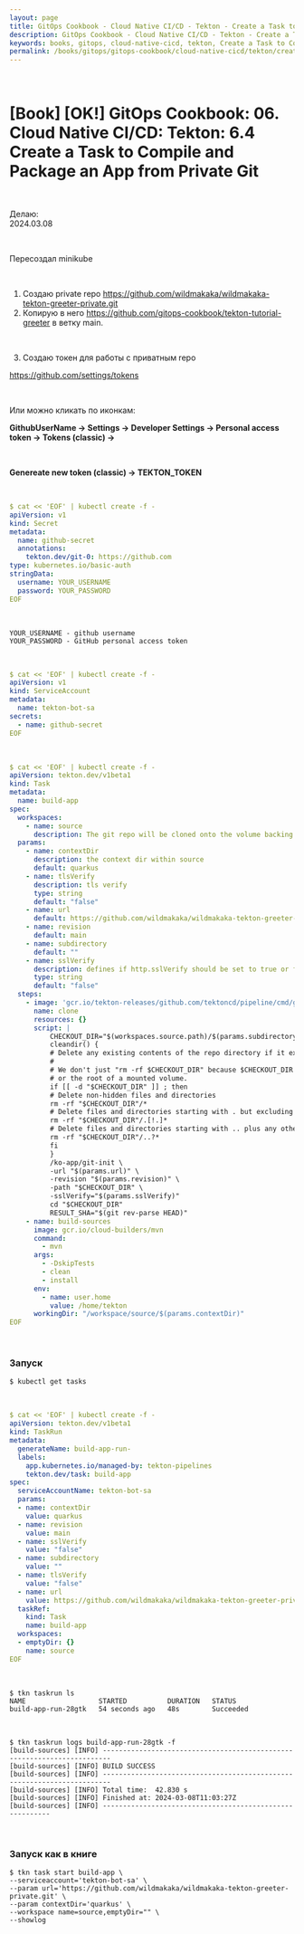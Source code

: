 ```yaml
---
layout: page
title: GitOps Cookbook - Cloud Native CI/CD - Tekton - Create a Task to Compile and Package an App from Private Git
description: GitOps Cookbook - Cloud Native CI/CD - Tekton - Create a Task to Compile and Package an App from Private Git
keywords: books, gitops, cloud-native-cicd, tekton, Create a Task to Compile and Package an App from Private Git
permalink: /books/gitops/gitops-cookbook/cloud-native-cicd/tekton/create-a-task-to-compile-and-package-an-app-from-private-git/
---
```


<br/>

# [Book] [OK!] GitOps Cookbook: 06. Cloud Native CI/CD: Tekton: 6.4 Create a Task to Compile and Package an App from Private Git

<br/>

Делаю:  
2024.03.08

<br/>

Пересоздал minikube

<br/>

1. Создаю private repo https://github.com/wildmakaka/wildmakaka-tekton-greeter-private.git
2. Копирую в него https://github.com/gitops-cookbook/tekton-tutorial-greeter в ветку main.

<br/>

3. Создаю токен для работы с приватным repo

https://github.com/settings/tokens

<br/>

Или можно кликать по иконкам:

**GithubUserName -> Settings -> Developer Settings -> Personal access token -> Tokens (classic) ->**

<br/>

**Genereate new token (classic) -> TEKTON_TOKEN**

<br/>

```yaml
$ cat << 'EOF' | kubectl create -f -
apiVersion: v1
kind: Secret
metadata:
  name: github-secret
  annotations:
    tekton.dev/git-0: https://github.com
type: kubernetes.io/basic-auth
stringData:
  username: YOUR_USERNAME
  password: YOUR_PASSWORD
EOF
```

<br/>

```
YOUR_USERNAME - github username
YOUR_PASSWORD - GitHub personal access token
```

<br/>

```yaml
$ cat << 'EOF' | kubectl create -f -
apiVersion: v1
kind: ServiceAccount
metadata:
  name: tekton-bot-sa
secrets:
  - name: github-secret
EOF
```

<br/>

```yaml
$ cat << 'EOF' | kubectl create -f -
apiVersion: tekton.dev/v1beta1
kind: Task
metadata:
  name: build-app
spec:
  workspaces:
    - name: source
      description: The git repo will be cloned onto the volume backing this work space
  params:
    - name: contextDir
      description: the context dir within source
      default: quarkus
    - name: tlsVerify
      description: tls verify
      type: string
      default: "false"
    - name: url
      default: https://github.com/wildmakaka/wildmakaka-tekton-greeter-private.git
    - name: revision
      default: main
    - name: subdirectory
      default: ""
    - name: sslVerify
      description: defines if http.sslVerify should be set to true or false in the global git config
      type: string
      default: "false"
  steps:
    - image: 'gcr.io/tekton-releases/github.com/tektoncd/pipeline/cmd/git-init:v0.21.0'
      name: clone
      resources: {}
      script: |
          CHECKOUT_DIR="$(workspaces.source.path)/$(params.subdirectory)"
          cleandir() {
          # Delete any existing contents of the repo directory if it exists.
          #
          # We don't just "rm -rf $CHECKOUT_DIR" because $CHECKOUT_DIR might be "/"
          # or the root of a mounted volume.
          if [[ -d "$CHECKOUT_DIR" ]] ; then
          # Delete non-hidden files and directories
          rm -rf "$CHECKOUT_DIR"/*
          # Delete files and directories starting with . but excluding ..
          rm -rf "$CHECKOUT_DIR"/.[!.]*
          # Delete files and directories starting with .. plus any other character
          rm -rf "$CHECKOUT_DIR"/..?*
          fi
          }
          /ko-app/git-init \
          -url "$(params.url)" \
          -revision "$(params.revision)" \
          -path "$CHECKOUT_DIR" \
          -sslVerify="$(params.sslVerify)"
          cd "$CHECKOUT_DIR"
          RESULT_SHA="$(git rev-parse HEAD)"
    - name: build-sources
      image: gcr.io/cloud-builders/mvn
      command:
        - mvn
      args:
        - -DskipTests
        - clean
        - install
      env:
        - name: user.home
          value: /home/tekton
      workingDir: "/workspace/source/$(params.contextDir)"
EOF
```

<br/>

### Запуск

```
$ kubectl get tasks
```

<br/>

```yaml
$ cat << 'EOF' | kubectl create -f -
apiVersion: tekton.dev/v1beta1
kind: TaskRun
metadata:
  generateName: build-app-run-
  labels:
    app.kubernetes.io/managed-by: tekton-pipelines
    tekton.dev/task: build-app
spec:
  serviceAccountName: tekton-bot-sa
  params:
  - name: contextDir
    value: quarkus
  - name: revision
    value: main
  - name: sslVerify
    value: "false"
  - name: subdirectory
    value: ""
  - name: tlsVerify
    value: "false"
  - name: url
    value: https://github.com/wildmakaka/wildmakaka-tekton-greeter-private.git
  taskRef:
    kind: Task
    name: build-app
  workspaces:
  - emptyDir: {}
    name: source
EOF
```

<br/>

```
$ tkn taskrun ls
NAME                  STARTED          DURATION   STATUS
build-app-run-28gtk   54 seconds ago   48s        Succeeded
```

<br/>

```
$ tkn taskrun logs build-app-run-28gtk -f
[build-sources] [INFO] ------------------------------------------------------------------------
[build-sources] [INFO] BUILD SUCCESS
[build-sources] [INFO] ------------------------------------------------------------------------
[build-sources] [INFO] Total time:  42.830 s
[build-sources] [INFO] Finished at: 2024-03-08T11:03:27Z
[build-sources] [INFO] ---------------------------------------------------------
```

<br/>

### Запуск как в книге

```
$ tkn task start build-app \
--serviceaccount='tekton-bot-sa' \
--param url='https://github.com/wildmakaka/wildmakaka-tekton-greeter-private.git' \
--param contextDir='quarkus' \
--workspace name=source,emptyDir="" \
--showlog
```
